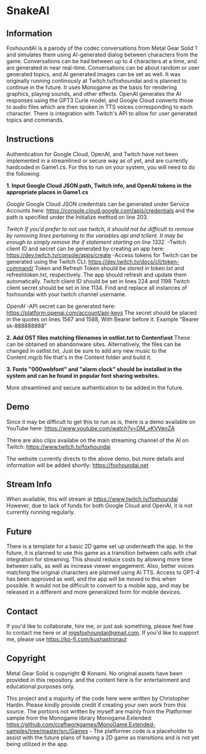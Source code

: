 # SnakeAI

## Information
FoxhoundAI is a parody of the codec conversations from Metal Gear Solid 1 and simulates them using AI-generated dialog between characters from the game. Conversations can be had between up to 4 characters at a time, and are generated in near real-time. Conversations can be about random or user generated topics, and AI generated images can be set as well. It was originally running continously at Twitch.tv/foxhoundai and is planned to continue in the future. It uses Monogame as the basis for rendering graphics, playing sounds, and other effects. OpenAI generates the AI responses using the GPT3 Curie model, and Google Cloud converts those to audio files which are then spoken in TTS voices corresponding to each character. There is integration with Twitch's API to allow for user generated topics and commands.

## Instructions

Authentication for Google Cloud, OpenAI, and Twitch have not been implemented in a streamlined or secure way as of yet, and are currently hardcoded in Game1.cs. For this to run on your system, you will need to do the following:

**1. Input Google Cloud JSON path, Twitch info, and OpenAI tokens in the appropriate places in Game1.cs**

_Google_
Google Cloud JSON credentials can be generated under Service Accounts here: https://console.cloud.google.com/apis/credentials and the path is specified under the Initialize method on line 203.

_Twitch_
_If you'd prefer to not use twitch, it should not be difficult to remove by removing lines pertaining to the variables api and tclient. It may be enough to simply remove the if statement starting on line 1332._
-Twitch client ID and secret can be generated by creating an app here: https://dev.twitch.tv/console/apps/create
-Access tokens for Twitch can be generated using the Twitch CLI: https://dev.twitch.tv/docs/cli/token-command/
Token and Refresh Token should be stored in token.txt and refreshtoken.txt, respectively. The app should refresh and update them automatically.
Twitch client ID should be set in lines 224 and 1198
Twitch client secret should be set in line 1134.
Find and replace all instances of foxhoundai with your twitch channel username.

_OpenAI_
-API secret can be generated here: https://platform.openai.com/account/api-keys
The secret should be placed in the quotes on lines 1567 and 1588, With Bearer before it. Example "Bearer sk-888888888"

**2. Add OST files matching filenames in ostlist.txt to Content\ost**
These can be obtained on abandonware sites. Alternatively, the files can be changed in ostlist.txt, Just be sure to add any new music to the Content.mgcb file that's in the Content folder and build it.

**3. Fonts "000webfont" and "alarm clock" should be installed in the system and can be found in popular font sharing websites.**

More streamlined and secure authentication to be added in the future.

## Demo
Since it may be difficult to get this to run as is, there is a demo available on YouTube here:
https://www.youtube.com/watch?v=DM_xKVVenZA

There are also clips availabe on the main streaming channel of the AI on Twitch:
https://www.twitch.tv/foxhoundai

The website currently directs to the above demo, but more details and information will be added shortly:
https://foxhoundai.net

## Stream Info
When available, this will stream at https://www.twitch.tv/foxhoundai 
However, due to lack of funds for both Google Cloud and OpenAI, it is not currently running regularly.

## Future
There is a template for a basic 2D game set up underneath the app. In the future, it is planned to use this game as a transition between calls with chat integration for streaming. This should reduce costs by allowing more time between calls, as well as increase viewer engagement. Also, better voices matching the original characters are planned using AI TTS. Access to GPT-4 has been approved as well, and the app will be moved to this when possible. It would not be difficult to convert to a mobile app, and may be released in a different and more generalized form for mobile devices.

## Contact
If you'd like to collaborate, hire me, or just ask something, please feel free to contact me here or at mgsfoxhoundai@gmail.com. If you'd like to support me, please use https://ko-fi.com/kushastronaut

## Copyright
Metal Gear Solid is copyright © Konami. No original assets have been provided in this repository. and the content here is for entertainment and educational purposes only.

This project and a majority of the code here were written by Christopher Hardin. Please kindly provide credit if creating your own work from this source. The portions not written by myself are mainly from the Platformer sample from the Monogame library Monogame.Extended: https://github.com/craftworkgames/MonoGame.Extended-samples/tree/master/src/Games - The platformer code is a placeholder to assist with the future plans of having a 2D game as transitions and is not yet being utilized in the app.
